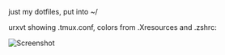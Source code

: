 just my dotfiles, put into ~/

urxvt showing .tmux.conf, colors from .Xresources and .zshrc:

![Screenshot](http://goput.it/p3ql.png)
